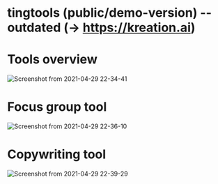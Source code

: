 # tingtools (public/demo-version) -- outdated (-> https://kreation.ai)

# Tools overview

![Screenshot from 2021-04-29 22-34-41](https://user-images.githubusercontent.com/76814718/116616405-f9dbde00-a93c-11eb-803f-687094b23b3e.png)

# Focus group tool

![Screenshot from 2021-04-29 22-36-10](https://user-images.githubusercontent.com/76814718/116616429-02341900-a93d-11eb-84bb-c9ccf5367189.png)

# Copywriting tool

![Screenshot from 2021-04-29 22-39-29](https://user-images.githubusercontent.com/76814718/116616450-095b2700-a93d-11eb-9745-3e4d8b50ac45.png)
